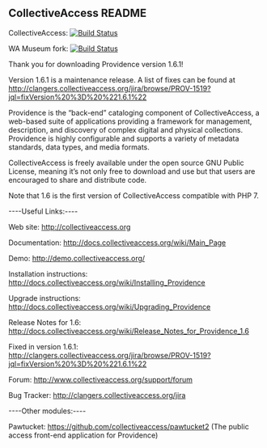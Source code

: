 CollectiveAccess README
-----------------------

CollectiveAccess: [![Build Status](https://secure.travis-ci.org/collectiveaccess/providence.png?branch=develop)](http://travis-ci.org/collectiveaccess/providence)

WA Museum fork: [![Build Status](https://secure.travis-ci.org/wamuseum/providence.png?branch=develop)](http://travis-ci.org/wamuseum/providence)

Thank you for downloading Providence version 1.6.1!

Version 1.6.1 is a maintenance release. A list of fixes can be found at http://clangers.collectiveaccess.org/jira/browse/PROV-1519?jql=fixVersion%20%3D%20%221.6.1%22
 
Providence is the “back-end” cataloging component of CollectiveAccess, a web-based suite of applications providing a framework for management, description, and discovery of complex digital and physical collections.  Providence is highly configurable and supports a variety of metadata standards, data types, and media formats.  

CollectiveAccess is freely available under the open source GNU Public License, meaning it’s not only free to download and use but that users are encouraged to share and distribute code.

Note that 1.6 is the first version of CollectiveAccess compatible with PHP 7.


----Useful Links:----

   Web site: http://collectiveaccess.org
   
   Documentation: http://docs.collectiveaccess.org/wiki/Main_Page
   
   Demo: http://demo.collectiveaccess.org/

   Installation instructions: http://docs.collectiveaccess.org/wiki/Installing_Providence

   Upgrade instructions: http://docs.collectiveaccess.org/wiki/Upgrading_Providence

   Release Notes for 1.6:  http://docs.collectiveaccess.org/wiki/Release_Notes_for_Providence_1.6
   
   Fixed in version 1.6.1: http://clangers.collectiveaccess.org/jira/browse/PROV-1519?jql=fixVersion%20%3D%20%221.6.1%22

   Forum: http://www.collectiveaccess.org/support/forum

   Bug Tracker: http://clangers.collectiveaccess.org/jira


----Other modules:----

   Pawtucket: https://github.com/collectiveaccess/pawtucket2 (The public access front-end application for Providence)
